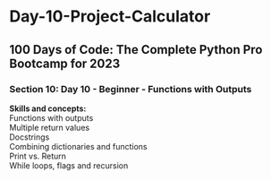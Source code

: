 # Day-10-Project-Calculator
<h2>100 Days of Code: The Complete Python Pro Bootcamp for 2023</h2>
<h3>Section 10: Day 10 - Beginner - Functions with Outputs</h3>
<b>Skills and concepts:</b><br>
Functions with outputs<br>
Multiple return values<br>
Docstrings<br>
Combining dictionaries and functions<br>
Print vs. Return<br>
While loops, flags and recursion

